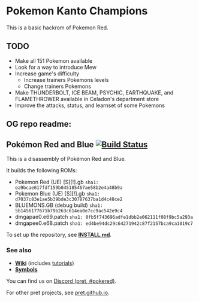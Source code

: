 # Pokemon Kanto Champions

This is a basic hackrom of Pokemon Red.

## TODO

- Make all 151 Pokemon available
- Look for a way to introduce Mew
- Increase game's difficulty
    - Increase trainers Pokemons levels
    - Change trainers Pokemons
- Make THUNDERBOLT, ICE BEAM, PSYCHIC, EARTHQUAKE, and FLAMETHROWER available in Celadon's department store
- Improve the attacks, status, and learnset of some Pokemons

## OG repo readme:

## Pokémon Red and Blue [![Build Status][ci-badge]][ci]

This is a disassembly of Pokémon Red and Blue.

It builds the following ROMs:

- Pokemon Red (UE) [S][!].gb `sha1: ea9bcae617fdf159b045185467ae58b2e4a48b9a`
- Pokemon Blue (UE) [S][!].gb `sha1: d7037c83e1ae5b39bde3c30787637ba1d4c48ce2`
- BLUEMONS.GB (debug build) `sha1: 5b1456177671b79b263c614ea0e7cc9ac542e9c4`
- dmgapae0.e69.patch `sha1: 0fb5f743696adfe1dbb2e062111f08f9bc5a293a`
- dmgapee0.e68.patch `sha1: ed4be94dc29c64271942c87f2157bca9ca1019c7`

To set up the repository, see [**INSTALL.md**](INSTALL.md).


### See also

- [**Wiki**][wiki] (includes [tutorials][tutorials])
- [**Symbols**][symbols]

You can find us on [Discord (pret, #pokered)](https://discord.gg/d5dubZ3).

For other pret projects, see [pret.github.io](https://pret.github.io/).

[wiki]: https://github.com/pret/pokered/wiki
[tutorials]: https://github.com/pret/pokered/wiki/Tutorials
[symbols]: https://github.com/pret/pokered/tree/symbols
[ci]: https://github.com/pret/pokered/actions
[ci-badge]: https://github.com/pret/pokered/actions/workflows/main.yml/badge.svg
